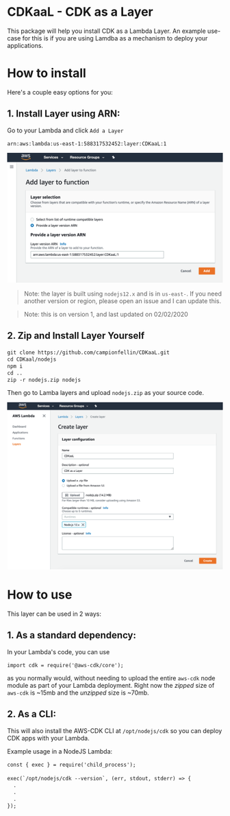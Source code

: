 # CDKaaL - CDK as a Layer

This package will help you install CDK as a Lambda Layer. An example use-case for this is if you are using Lamdba as a mechanism to deploy your applications.

# How to install

Here's a couple easy options for you:

## 1. Install Layer using ARN:

Go to your Lambda and click `Add a Layer`

```
arn:aws:lambda:us-east-1:588317532452:layer:CDKaaL:1
```

![LayerUsingARN](https://github.com/campionfellin/CDKaaL/raw/master/images/LayerUsingARN.png)

> Note: the layer is built using `nodejs12.x` and is in `us-east-`. If you need another version or region, please open an issue and I can update this.

> Note: this is on version 1, and last updated on 02/02/2020

## 2. Zip and Install Layer Yourself

```
git clone https://github.com/campionfellin/CDKaaL.git
cd CDKaal/nodejs
npm i
cd ..
zip -r nodejs.zip nodejs
```

Then go to Lamba layers and upload `nodejs.zip` as your source code.

![LayerUsingZIP](https://github.com/campionfellin/CDKaaL/raw/master/images/LayerUsingZIP.png)

# How to use

This layer can be used in 2 ways:

## 1. As a standard dependency:

In your Lambda's code, you can use

```
import cdk = require('@aws-cdk/core');
```

as you normally would, without needing to upload the entire `aws-cdk` node module as part of your Lambda deployment.  Right now the *zipped* size of `aws-cdk` is ~15mb and the *unzipped* size is ~70mb.

## 2. As a CLI:

This will also install the AWS-CDK CLI at `/opt/nodejs/cdk` so you can deploy CDK apps with your Lambda.

Example usage in a NodeJS Lambda:

```
const { exec } = require('child_process');

exec(`/opt/nodejs/cdk --version`, (err, stdout, stderr) => {
  .
  .
  .    
});
```
